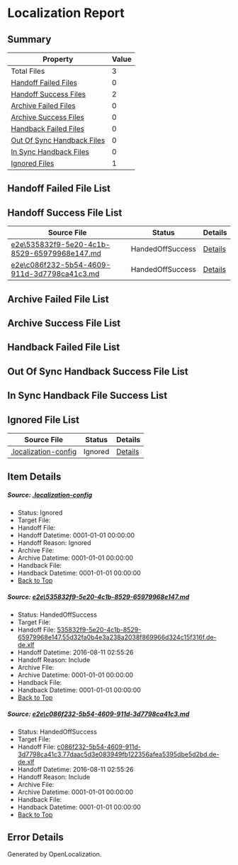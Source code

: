 # <a name='report-top'></a> Localization Report

## Summary
 Property | Value 
 -------- | ----- 
 Total Files | 3
[ Handoff Failed Files ](#handoff-failed-list)| 0
[ Handoff Success Files ](#handoff-success-list)| 2
[ Archive Failed Files ](#archive-failed-list)| 0
[ Archive Success Files ](#archive-success-list)| 0
[ Handback Failed Files ](#handback-failed-list)| 0
[ Out Of Sync Handback Files ](#outofsync-handback-success-list)| 0
[ In Sync Handback Files ](#insync-handback-success-list)| 0
[ Ignored Files ](#ignored-list)| 1

## <a name='handoff-failed-list'></a> Handoff Failed File List

## <a name='handoff-success-list'></a> Handoff Success File List
 Source File | Status | Details 
 ----------- | ------ | ------- 
 [e2e\535832f9-5e20-4c1b-8529-65979968e147.md](https://github.com/OpenLocalizationTestOrg/oltest/blob/8b4febe70c3d1c31cde9afbda56443e9bab09bfc/e2e/535832f9-5e20-4c1b-8529-65979968e147.md) | HandedOffSuccess | [Details](#feeb94dc9ed26f60577aa91b1ed96c373dc621041)
 [e2e\c086f232-5b54-4609-911d-3d7798ca41c3.md](https://github.com/OpenLocalizationTestOrg/oltest/blob/8b4febe70c3d1c31cde9afbda56443e9bab09bfc/e2e/c086f232-5b54-4609-911d-3d7798ca41c3.md) | HandedOffSuccess | [Details](#46efc83931aa629b5ac0c73ebbe19e12880faffa2)

## <a name='archive-failed-list'></a> Archive Failed File List

## <a name='archive-success-list'></a> Archive Success File List

## <a name='handback-failed-list'></a> Handback Failed File List

## <a name='outofsync-handback-success-list'></a> Out Of Sync Handback Success File List

## <a name='insync-handback-success-list'></a> In Sync Handback File Success List

## <a name='ignored-list'></a> Ignored File List
 Source File | Status | Details 
 ----------- | ------ | ------- 
 [.localization-config](https://github.com/OpenLocalizationTestOrg/oltest/blob/8b4febe70c3d1c31cde9afbda56443e9bab09bfc/.localization-config) | Ignored | [Details](#3d4f252ac210baf56311d7e97dcc2db10974dbd20)

## Item Details
##### <a name='3d4f252ac210baf56311d7e97dcc2db10974dbd20'></a> Source: [.localization-config](https://github.com/OpenLocalizationTestOrg/oltest/blob/8b4febe70c3d1c31cde9afbda56443e9bab09bfc/.localization-config)
* Status: Ignored
* Target File: 
* Handoff File: 
* Handoff Datetime: 0001-01-01 00:00:00
* Handoff Reason: Ignored
* Archive File: 
* Archive Datetime: 0001-01-01 00:00:00
* Handback File: 
* Handback Datetime: 0001-01-01 00:00:00
* [Back to Top](#report-top)

##### <a name='feeb94dc9ed26f60577aa91b1ed96c373dc621041'></a> Source: [e2e\535832f9-5e20-4c1b-8529-65979968e147.md](https://github.com/OpenLocalizationTestOrg/oltest/blob/8b4febe70c3d1c31cde9afbda56443e9bab09bfc/e2e/535832f9-5e20-4c1b-8529-65979968e147.md)
* Status: HandedOffSuccess
* Target File: 
* Handoff File: [535832f9-5e20-4c1b-8529-65979968e147.55d32fa0b4e3a238a2038f869966d324c15f316f.de-de.xlf](https://github.com/OpenLocalizationTestOrg/olhandoff-e2e/blob/c5fbc9935a75201a97c2d474f082af63fb22783c/ol-handoff/OpenLocalizationTestOrg/ol-test-dede/ci/ht/535832f9-5e20-4c1b-8529-65979968e147.55d32fa0b4e3a238a2038f869966d324c15f316f.de-de.xlf)
* Handoff Datetime: 2016-08-11 02:55:26
* Handoff Reason: Include
* Archive File: 
* Archive Datetime: 0001-01-01 00:00:00
* Handback File: 
* Handback Datetime: 0001-01-01 00:00:00
* [Back to Top](#report-top)

##### <a name='46efc83931aa629b5ac0c73ebbe19e12880faffa2'></a> Source: [e2e\c086f232-5b54-4609-911d-3d7798ca41c3.md](https://github.com/OpenLocalizationTestOrg/oltest/blob/8b4febe70c3d1c31cde9afbda56443e9bab09bfc/e2e/c086f232-5b54-4609-911d-3d7798ca41c3.md)
* Status: HandedOffSuccess
* Target File: 
* Handoff File: [c086f232-5b54-4609-911d-3d7798ca41c3.77daac5d3e083949fb122356afea5395dbe5d2bd.de-de.xlf](https://github.com/OpenLocalizationTestOrg/olhandoff-e2e/blob/c5fbc9935a75201a97c2d474f082af63fb22783c/ol-handoff/OpenLocalizationTestOrg/ol-test-dede/ci/ht/c086f232-5b54-4609-911d-3d7798ca41c3.77daac5d3e083949fb122356afea5395dbe5d2bd.de-de.xlf)
* Handoff Datetime: 2016-08-11 02:55:26
* Handoff Reason: Include
* Archive File: 
* Archive Datetime: 0001-01-01 00:00:00
* Handback File: 
* Handback Datetime: 0001-01-01 00:00:00
* [Back to Top](#report-top)


## Error Details

Generated by OpenLocalization.
